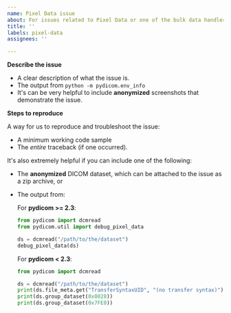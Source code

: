 ```yaml
---
name: Pixel Data issue
about: For issues related to Pixel Data or one of the bulk data handlers
title: ''
labels: pixel-data
assignees: ''

---
```


<!--
If your issue is that the pixel data "looks green/teal", or has strange colors, you probably need to apply a YCbCr to RGB color space conversion using `pydicom.pixel_data_handlers.convert_color_space()`.

See also: https://github.com/pydicom/pydicom/discussions/1577
-->

**Describe the issue**

* A clear description of what the issue is.
* The output from `python -m pydicom.env_info`
* It's can be very helpful to include **anonymized** screenshots that demonstrate the issue.


**Steps to reproduce**

A way for us to reproduce and troubleshoot the issue:
* A minimum working code sample
* The *entire* traceback (if one occurred).

It's also extremely helpful if you can include one of the following:
* The **anonymized** DICOM dataset, which can be attached to the issue as a zip archive, or
* The output from:

  For **pydicom >= 2.3**:
  ```python
  from pydicom import dcmread
  from pydicom.util import debug_pixel_data

  ds = dcmread("/path/to/the/dataset")
  debug_pixel_data(ds)
  ```

  For **pydicom < 2.3**:
  ```python
  from pydicom import dcmread

  ds = dcmread("/path/to/the/dataset")
  print(ds.file_meta.get("TransferSyntaxUID", "(no transfer syntax)"))
  print(ds.group_dataset(0x0028))
  print(ds.group_dataset(0x7FE0))
  ```
